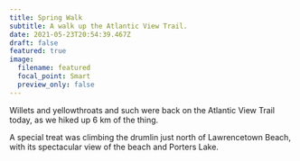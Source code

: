 ```yaml
---
title: Spring Walk
subtitle: A walk up the Atlantic View Trail.
date: 2021-05-23T20:54:39.467Z
draft: false
featured: true
image:
  filename: featured
  focal_point: Smart
  preview_only: false
---
```

Willets and yellowthroats and such were back on the Atlantic View Trail today, as we hiked up 6 km of the thing.

A special treat was climbing the drumlin just north of Lawrencetown Beach, with its spectacular view of the beach and Porters Lake.